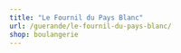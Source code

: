 ```yaml
---
title: "Le Fournil du Pays Blanc"
url: /guerande/le-fournil-du-pays-blanc/
shop: boulangerie
---
```

